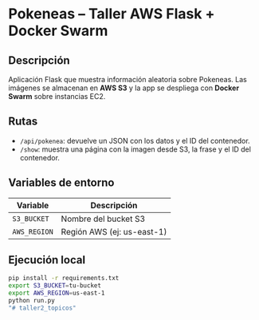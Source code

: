 # Pokeneas – Taller AWS Flask + Docker Swarm

## Descripción
Aplicación Flask que muestra información aleatoria sobre Pokeneas. 
Las imágenes se almacenan en **AWS S3** y la app se despliega con **Docker Swarm** sobre instancias EC2.

## Rutas
- `/api/pokenea`: devuelve un JSON con los datos y el ID del contenedor.
- `/show`: muestra una página con la imagen desde S3, la frase y el ID del contenedor.

## Variables de entorno
| Variable | Descripción |
|-----------|--------------|
| `S3_BUCKET` | Nombre del bucket S3 |
| `AWS_REGION` | Región AWS (ej: us-east-1) |

## Ejecución local
```bash
pip install -r requirements.txt
export S3_BUCKET=tu-bucket
export AWS_REGION=us-east-1
python run.py
"# taller2_topicos" 
